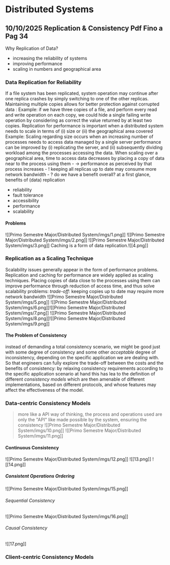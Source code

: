 # Distributed Systems
## 10/10/2025 Replication & Consistency Pdf Fino a Pag 34
Why Replication of Data? 
- increasing the reliability of systems
- improving performance
- scaling in numbers and geographical area
### Data Replication for Reliability
If a file system has been replicated, system operation may continue after one replica crashes by simply switching to one of the other replicas.
Maintaining multiple copies allows for better protection against corrupted data :
	Example:
	if we have three copies of a file, and perform every read and write operation on each copy, we could hide a single failing write operation by considering as correct the value returned by at least two copies.
Replication for performance is important when a distributed system needs to scale in terms of (i) size or (ii) the geographical area covered
	Example: 
	Scaling regarding size occurs when an increasing number of processes needs to access data managed by a single server performance can be improved by (i) replicating the server, and (ii) subsequently dividing workload among the processes accessing the data.
	When scaling over a geographical area, time to access data decreases by placing a copy of data near to the process using them
	-  → performance as perceived by that process increases 
	- ! keeping all replicas up to date may consume more network bandwidth 
	- ? do we have a benefit overall?
at a first glance, benefits of (data) replication 
- reliability 
- fault tolerance 
- accessibility 
- performance 
- scalability
#### Problems
![[Primo Semestre Major/Distributed System/imgs/1.png]]
![[Primo Semestre Major/Distributed System/imgs/2.png]]
![[Primo Semestre Major/Distributed System/imgs/3.png]]
Caching is a form of data replication.![[4.png]]
### Replication as a Scaling Technique
Scalability issues generally appear in the form of performance problems.
Replication and caching for performance are widely applied as scaling techniques.
Placing copies of data close to the processes using them can improve performance through reduction of access time, and thus solve scalability problems: 
	_trade-off_: keeping copies up to date may require more network bandwidth
![[Primo Semestre Major/Distributed System/imgs/5.png]]
![[Primo Semestre Major/Distributed System/imgs/6.png]]![[Primo Semestre Major/Distributed System/imgs/7.png]]
![[Primo Semestre Major/Distributed System/imgs/8.png]]![[Primo Semestre Major/Distributed System/imgs/9.png]]
#### The Problem of Consistency
instead of demanding a total consistency scenario, we might be good just with some degree of consistency and some other _acceptable_ degree of inconsistency, depending on the specific application we are dealing with.
So that engineers can fully explore the trade-off between the costs and the benefits of consistency:
	by relaxing consistency requirements according to the specific application scenario at hand this has lea to the definition of different *consistency models*  which are then amenable of different implementations, based on different protocols, and whose features may affect the effectiveness of the model.
### Data-centric Consistency Models
>more like a API way of thinking, the process and operations used are only the "API" like made possible by the system, ensuring the consistency
![[Primo Semestre Major/Distributed System/imgs/10.png]]
![[Primo Semestre Major/Distributed System/imgs/11.png]]
#### Continuous Consistency
![[Primo Semestre Major/Distributed System/imgs/12.png]]
![[13.png]]
![[14.png]]
##### Consistent Operations Ordering
![[Primo Semestre Major/Distributed System/imgs/15.png]]
###### Sequential Consistency
![[Primo Semestre Major/Distributed System/imgs/16.png]]
###### Causal Consistency
![[17.png]]
### Client-centric Consistency Models
